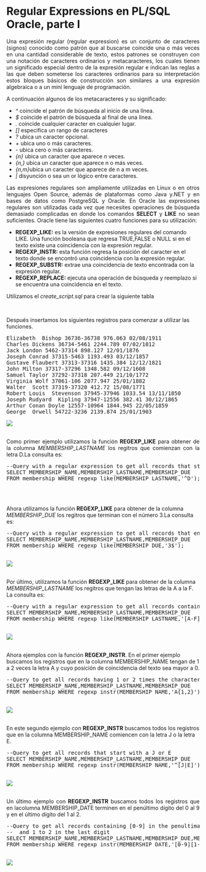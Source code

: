 # Regular Expressions en PL/SQL Oracle, parte I

<p align="justify">
Una expresión regular (regular expression) es un conjunto de caracteres (signos) conocido como patrón que al buscarse coincide una o más veces en una cantidad considerable de texto, estos patrones se construyen con una notación de caracteres ordinarios y metacaracteres, los cuales tienen un significado especial dentro de la expresión regular e indican las reglas a las que deben someterse los caracteres ordinarios para su interpretación estos bloques básicos de construcción son similares a una expresión algebraica o a un mini lenguaje de programación.</p>
<p align="justify">A continuación algunos de los metacaracteres y su significado:
<ul>
<li><i>^</i>    coincide el patrón de búsqueda al inicio de una línea.</li>
<li><i>$</i>    coincide el patrón de búsqueda al final de una línea.</li>
<li><i>.</i>    coincide cualquier caracter en cualquier lugar. </li>
<li><i>[]</i>   especifica un rango de caracteres</li>
<li><i>?</i>    ubica un caracter opcional.</li>
<li><i>+</i>    ubica uno o más caracteres.</li>
<li><i>-</i>    ubica cero o más caracteres.</li>
<li><i>{n}</i>  ubica un caracter que aparece <i>n</i> veces.</li>
<li><i>{n,}</i> ubica un caracter que aparece n o más veces.</li>
<li><i>{n,m}</i>ubica un caracter que aparece de n a m veces.</li>
<li><i>|</i>    disyunción o sea un or lógico entre caracteres.</li>
</ul>
</p>
<p align="justify">Las expresiones regulares son ampliamente utilizadas en Linux o en otros lenguajes Open Source, además de plataformas como Java y.NET y en bases de datos como PostgreSQL y Oracle.
En Oracle las expresiones regulares son utilizadas cada vez que necesites operaciones de búsqueda demasiado complicadas en donde los comandos <b>SELECT</b> y <b>LIKE</b> no sean suficientes.
Oracle tiene las siguientes cuatro funciones para su utilización:
</p>
<ul>
<li><b>REGEXP_LIKE:</b> es la versión de expresiones regulares del comando LIKE. Una función booleana que regresa TRUE,FALSE o NULL si en el texto existe una coincidencia con la expresión regular.</li>
<li><b>REGEXP_INSTR:</b> esta función regresa la posición del caracter  en el  texto donde se encontró una coincidencia con la expresión regular. </li>
<li><b>REGEXP_SUBSTR:</b> extrae una coincidencia de texto encontrada con la expresión regular.</li>
<li><b>REGEXP_REPLACE:</b> ejecuta una operación de búsqueda y reemplazo si se encuentra una coincidencia en el texto.</li>
</ul>
<p>Utilizamos el <i>create_script.sql</i> para crear la siguiente tabla</p>
<br>
<p>Después insertamos los siguientes registros para comenzar a utilizar las funciones.</p>
<pre>
Elizabeth  Bishop 36736-36738 976.063 02/08/1911
Charles Dickens 36734-5461 2244.789 07/02/1812
Jack London 5462-37314 898.127 12/01/1876
Joseph Conrad 37315-5463 1193.493 03/12/1857
Gustave Flaubert 37313-37316 1435.384 12/12/1821
John Milton 37317-37296 1348.582 09/12/1608
Samuel Taylor 37292-37318 207.449 21/10/1772
Virginia Wolf 37061-106 2077.947 25/01/1882
Walter  Scott 37319-37320 412.72 15/08/1771
Robert Louis  Stevenson 37945-37946 1033.54 13/11/1850
Joseph Rudyard  Kipling 37947-12556 382.41 30/12/1865
Arthur Conan Doyle 12557-10964 1844.945 22/05/1859
George  Orwell 54722-3236 2139.874 25/01/1903
</pre>
<div>
<IMG src="images/fig1.png">
</div><br>
<p align="justify">Como primer ejemplo utilizamos la función <b>REGEXP_LIKE</b> para obtener de la columna <i>MEMBERSHIP_LASTNAME</i>
los regitros que comienzan con la letra D.La consulta es:</p>
<div>
<pre>
--Query with a regular expression to get all records that start with D
SELECT MEMBERSHIP_NAME,MEMBERSHIP_LASTNAME,MEMBERSHIP_DUE
FROM membership WHERE regexp_like(MEMBERSHIP_LASTNAME,'^D');
</pre>
</div><br>
<br>
<p>Ahora utilizamos la función <b>REGEXP_LIKE</b> para obtener de la columna <i>MEMBERSHIP_DUE</i>
los regitros que terminan con el número 3.La consulta es:</p>
<div>
<pre>
--Query with a regular expression to get all records that end with 3
SELECT MEMBERSHIP_NAME,MEMBERSHIP_LASTNAME,MEMBERSHIP_DUE
FROM membership WHERE regexp_like(MEMBERSHIP_DUE,'3$');
</pre>
</div><br>
<div>
<IMG src="images/fig3.png">
</div>
<br>
<p>Por último, utilizamos la función <b>REGEXP_LIKE</b> para obtener de la columna <i>MEMBERSHIP_LASTNAME</i>
los regitros que tengan las letras de la A a la F.  La consulta es:</p>
<div>
<pre>
--Query with a regular expression to get all records containing A to F
SELECT MEMBERSHIP_NAME,MEMBERSHIP_LASTNAME,MEMBERSHIP_DUE
FROM membership WHERE regexp_like(MEMBERSHIP_LASTNAME,'[A-F]');
</pre>
</div><br>
<div>
<IMG src="images/fig4.png">
</div><br>
<p>Ahora ejemplos con la función <b>REGEXP_INSTR</b>. En el primer ejemplo
buscamos los registros que en la columna MEMBERSHIP_NAME 
tengan de 1 a 2 veces la letra A y cuyo posición de coincidencia del texto sea mayor 
    a 0.</p>
<div>
<pre>
--Query to get all records having 1 or 2 times the character A 
SELECT MEMBERSHIP_NAME,MEMBERSHIP_LASTNAME,MEMBERSHIP_DUE
FROM membership WHERE regexp_instr(MEMBERSHIP_NAME,'A{1,2}') > 0;
</pre>
</div><br>
<div>
<IMG src="images/fig5.png">
</div><br>
<p>En este segundo ejemplo con <b>REGEXP_INSTR</b> buscamos todos los registros que en la columna 
    MEMBERSHIP_NAME comiencen con la letra J o la letra E.</p>
<div>
<pre>
--Query to get all records that start with a J or E
SELECT MEMBERSHIP_NAME,MEMBERSHIP_LASTNAME,MEMBERSHIP_DUE
FROM membership WHERE regexp_instr(MEMBERSHIP_NAME,'^[J|E]') > 0;
</pre>
</div><br>
<div>
<IMG src="images/fig6.png"
></div><br>
<p align="justify">
Un último ejemplo con <b>REGEXP_INSTR</b> buscamos todos los registros que en lacolumna MEMBERSHIP_DATE terminen en el penúltimo dígito del 0 al 9 y en el último dígito del 1 al 2.</p>
<div>
<pre>
--Query to get all records containing [0-9] in the penultimate digit
--  and 1 to 2 in the last digit 
SELECT MEMBERSHIP_NAME,MEMBERSHIP_LASTNAME,MEMBERSHIP_DUE,MEMBERSHIP_DATE
FROM membership WHERE regexp_instr(MEMBERSHIP_DATE,'[0-9][1-2]$') > 0;
</pre>
</div><br>
<div>
<IMG src="images/fig7.png">
</div>
